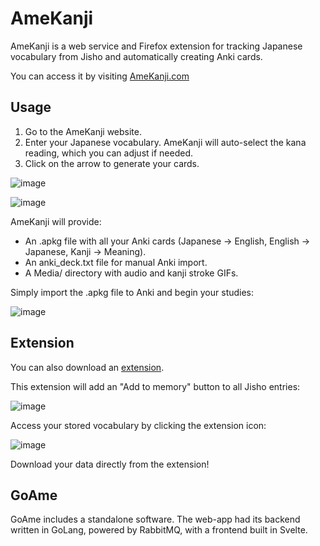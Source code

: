# AmeKanji

AmeKanji is a web service and Firefox extension for tracking Japanese vocabulary from Jisho and automatically creating Anki cards.

You can access it by visiting [AmeKanji.com](https://amekanji.com/)

## Usage

1. Go to the AmeKanji website.
2. Enter your Japanese vocabulary. AmeKanji will auto-select the kana reading, which you can adjust if needed.
3. Click on the arrow to generate your cards.

![image](https://github.com/user-attachments/assets/cd9b4d9c-5671-42e9-860b-df1ef37a9ae7)


![image](https://github.com/user-attachments/assets/f3836f6b-42ef-4e36-9744-39f32adbc399)


AmeKanji will provide:

  - An .apkg file with all your Anki cards (Japanese → English, English → Japanese, Kanji → Meaning).
  - An anki_deck.txt file for manual Anki import.
  - A Media/ directory with audio and kanji stroke GIFs.

Simply import the .apkg file to Anki and begin your studies:

![image](https://github.com/user-attachments/assets/41601485-93b4-4bef-b2e0-3cd96cd68d6c)



##  Extension

You can also download an [extension](https://addons.mozilla.org/en-US/firefox/addon/amekanji/). 

This extension will add an "Add to memory" button to all Jisho entries:

![image](https://github.com/user-attachments/assets/837917c3-2200-4988-9d3d-e2fcc15fd907)

Access your stored vocabulary by clicking the extension icon:

![image](https://github.com/user-attachments/assets/3ba49cb3-4cfe-45a9-bf47-5d5edc6d89e7)


Download your data directly from the extension!

## GoAme

GoAme includes a standalone software. The web-app had its backend written in GoLang, powered by RabbitMQ, with a frontend built in Svelte.
